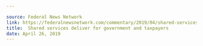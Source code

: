 ```yaml
---

source: Federal News Network
link: https://federalnewsnetwork.com/commentary/2019/04/shared-services-deliver-for-government-and-taxpayers/
title:  Shared services deliver for government and taxpayers
date: April 26, 2019
---
```


